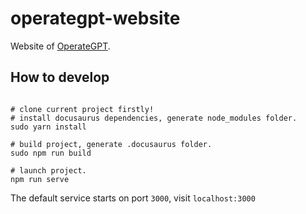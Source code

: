# operategpt-website

Website of [OperateGPT](http://operategpt.cn).

## How to develop
```commandline

# clone current project firstly!
# install docusaurus dependencies, generate node_modules folder.
sudo yarn install

# build project, generate .docusaurus folder.
sudo npm run build 

# launch project.
npm run serve
```

The default service starts on port `3000`, visit `localhost:3000`
